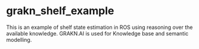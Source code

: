 # grakn_shelf_example
This is an example of shelf state estimation in ROS using reasoning over the available knowledge. GRAKN.AI is used for Knowledge base and semantic modelling.
